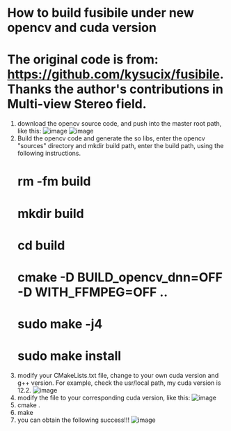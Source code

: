 # How to build fusibile under new opencv and cuda version
# The original code is from: https://github.com/kysucix/fusibile. Thanks the author's contributions in Multi-view Stereo field.
1. download the opencv source code, and push into the master root path, like this:
   ![image](https://github.com/user-attachments/assets/8843247c-3b04-4731-b4ba-97e3c12d11c6)
   ![image](https://github.com/user-attachments/assets/fdcc8bf8-01c2-4fa5-896f-951865dc0516)
3. Build the opencv code and generate the so libs, enter the opencv "sources" directory and mkdir build path, enter the build path, using the following instructions.
   # rm -fm build
   # mkdir build
   # cd build
   # cmake -D BUILD_opencv_dnn=OFF -D WITH_FFMPEG=OFF ..
   # sudo make -j4
   # sudo make install
4. modify your CMakeLists.txt file, change to your own cuda version and g++ version. For example, check the usr/local path, my cuda version is 12.2.
   ![image](https://github.com/user-attachments/assets/eeec9bd3-8034-4822-b7a0-b504717914ec)
5. modify the file to your corresponding cuda version, like this:
   ![image](https://github.com/user-attachments/assets/21d72822-72bc-4408-b395-ee6b39eb043d)
6. cmake .
7. make
8. you can obtain the following success!!!
   ![image](https://github.com/user-attachments/assets/32524f96-8534-4d13-b8ac-c08b5ee8f749)
